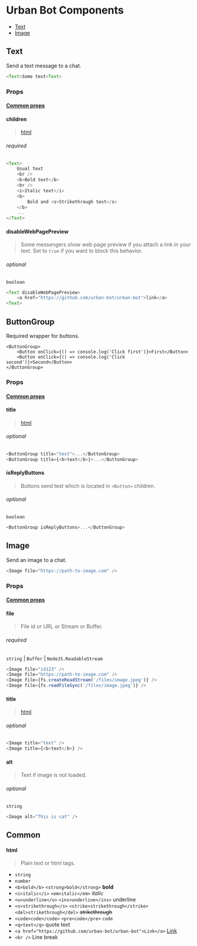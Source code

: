 
# Urban Bot Components  

* [Text](#text)
* [Image](#image)
  
## Text
Send a text message to a chat.
```javascript  
<Text>Some text<Text>  
```  
### Props  
#### [Common props](#common-props)
####  children
> [html](#html)
###### required

```javascript  
<Text>    
    Usual text    
    <br />    
    <b>Bold text</b>    
    <br />    
    <i>Italic text</i>    
    <b>    
        Bold and <s>Strikethrough text</s>    
    </b>
    ...
</Text>  
```
#### disableWebPagePreview
> Some messengers show web page preview if you attach a link in your text. Set to `true` if you want to block this behavior.
###### optional
`boolean`
```javascript
<Text disableWebPagePreview>
    <a href="https://github.com/urban-bot/urban-bot">link</a>
<Text>
```
## ButtonGroup
Required wrapper for buttons.
```
<ButtonGroup>
    <Button onClick={() => console.log('Click first')}>First</Button>
    <Button onClick={() => console.log('Click second')}>Second</Button>
</ButtonGroup>
```
### Props  
#### [Common props](#common-props)
#### title
> [html](#html)
###### optional
```javascript
<ButtonGroup title="text">...</ButtonGroup>
<ButtonGroup title={<b>text</b>}>...</ButtonGroup>
```
#### isReplyButtons
> Buttons send text which is located in `<Button>` children.
###### optional
`boolean`
```javascript
<ButtonGroup isReplyButtons>...</ButtonGroup>
```

## Image
Send an image to a chat.
```javascript
<Image file="https://path-to-image.com" />
```  
### Props  
#### [Common props](#common-props)
#### file
> File id or URL or Stream or Buffer.
###### required
`string` | `Buffer` | `NodeJS.ReadableStream`
```javascript
<Image file="id123" />
<Image file="https://path-to-image.com" />
<Image file={fs.createReadStream('/files/image.jpeg')} />
<Image file={fs.readFileSync('/files/image.jpeg')} />
```
#### title
> [html](#html)
###### optional
```javascript
<Image title="text" />
<Image title={<b>text</b>} />
```
#### alt
> Text if image is not loaded.
###### optional
`string`
```javascript
<Image alt="This is cat" />
```
## Common

#### html
> Plain text or html tags.

* `string`  
* `number`  
* `<b>bold</b>` `<strong>bold</strong>`  **bold**
* `<i>italic</i>` `<em>italic</em>`  *italic*  
* `<u>underline</u>` `<ins>underline</ins>`  underline
* `<s>strikethrough</s>` `<strike>strikethrough</strike>` `<del>strikethrough</del>`   ~~strikethrough~~  
* `<code>code</code>` `<pre>code</pre>` `code`  
* `<q>text</q>`  quote text
* `<a href="https://github.com/urban-bot/urban-bot">Link</a>`  [Link](https://github.com/urban-bot/urban-bot)  
* `<br />`  Line break  

```
